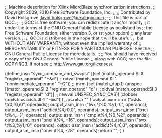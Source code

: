 ;; Machine description for Xilinx MicroBlaze synchronization instructions.
;; Copyright 2009, 2010 Free Software Foundation, Inc.
;;
;; Contributed by David Holsgrove david.holsgrove@petalogix.com
;;
;; This file is part of GCC.
;;
;; GCC is free software; you can redistribute it and/or modify
;; it under the terms of the GNU General Public License as published by
;; the Free Software Foundation; either version 3, or (at your option)
;; any later version.
;;
;; GCC is distributed in the hope that it will be useful,
;; but WITHOUT ANY WARRANTY; without even the implied warranty of
;; MERCHANTABILITY or FITNESS FOR A PARTICULAR PURPOSE.  See the
;; GNU General Public License for more details.
;;
;; You should have received a copy of the GNU General Public License
;; along with GCC; see the file COPYING3.  If not see
;; <http://www.gnu.org/licenses/>.

(define_insn "sync_compare_and_swapsi"
  [(set (match_operand:SI 0 "register_operand" "=&d")          	;; retval
        (match_operand:SI 1 "nonimmediate_operand" "+Q"))      	;; mem
    (set (match_dup 1)
	(unspec
	    [(match_operand:SI 2 "register_operand" "d")	;; oldval
	     (match_operand:SI 3 "register_operand" "d")]	;; newval
			     UNSPEC_SYNC_CAS))
   (clobber (match_scratch:SI 4 "=&d"))]			;; scratch
  ""
  {
    output_asm_insn ("addc \tr0,r0,r0", operands);
    output_asm_insn ("lwx  \t%0,%y1,r0", operands);
    output_asm_insn ("addic\t%4,r0,0", operands);
    output_asm_insn ("bnei \t%4,.-8", operands);
    output_asm_insn ("cmp  \t%4,%0,%2", operands);
    output_asm_insn ("bnei \t%4,.+16", operands);
    output_asm_insn ("swx  \t%3,%y1,r0", operands);
    output_asm_insn ("addic\t%4,r0,0", operands);
    output_asm_insn ("bnei \t%4,.-28", operands);
    return "";
  }
)
